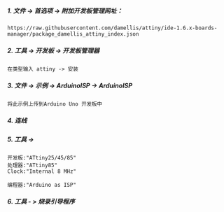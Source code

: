 ##### 1. 文件 -> 首选项 -> 附加开发板管理网址：
```
https://raw.githubusercontent.com/damellis/attiny/ide-1.6.x-boards-manager/package_damellis_attiny_index.json
```
##### 2. 工具 -> 开发板 -> 开发板管理器
```
在类型输入 attiny -> 安装
```
##### 3. 文件 -> 示例 -> ArduinoISP -> ArduinoISP
```
将此示例上传到Arduino Uno 开发板中
```
##### 4. 连线
##### 5. 工具 -> 
```
开发板:"ATtiny25/45/85"
处理器:"ATtiny85"
Clock:"Internal 8 MHz"

编程器:"Arduino as ISP"
```
##### 6. 工具 - > 烧录引导程序
